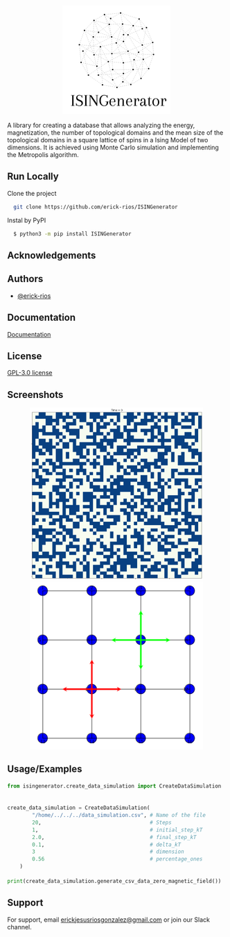 <p align="center">
  <img src="/images/ISINGenerator(3).png" alt="Descripción de la imagen" width="250">
</p>


A library for creating a database that allows analyzing the energy, magnetization, the number of topological domains and the mean size of the topological domains in a square lattice of spins in a Ising Model of two dimensions. It is achieved using Monte Carlo simulation and implementing the Metropolis algorithm.


## Run Locally

Clone the project

```bash
  git clone https://github.com/erick-rios/ISINGenerator
```
Instal by PyPI

```bash
  $ python3 -m pip install ISINGenerator
```
## Acknowledgements

## Authors

- [@erick-rios](https://github.com/erick-rios)

## Documentation

[Documentation]([https://linktodocumentation](http://isingenerator.readthedocs.io/))


## License

[GPL-3.0 license](https://choosealicense.com/licenses/gpl-3.0/)

## Screenshots

<p align="center">
  <img src="/images/isingit.png" width="400" />
  <img src="/images/Screenshot 2023-06-19 at 14-06-59 PrTr_UAM_IZT.png" width="400" /> 
</p>



## Usage/Examples

```py
from isingenerator.create_data_simulation import CreateDataSimulation 


create_data_simulation = CreateDataSimulation(
        "/home/../../../data_simulation.csv", # Name of the file
        20,                                   # Steps
        1,                                    # initial_step_kT
        2.0,                                  # final_step_kT
        0.1,                                  # delta_kT
        3                                     # dimension
        0.56                                  # percentage_ones
    )

print(create_data_simulation.generate_csv_data_zero_magnetic_field())
```
## Support

For support, email erickjesusriosgonzalez@gmail.com or join our Slack channel.
